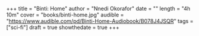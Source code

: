 +++
title = "Binti: Home"
author = "Nnedi Okorafor"
date = ""
length = "4h 10m"
cover = "books/binti-home.jpg"
audible = "https://www.audible.com/pd/Binti-Home-Audiobook/B078J4JSQR"
tags = ["sci-fi"]
draft = true
showthedate = true
+++